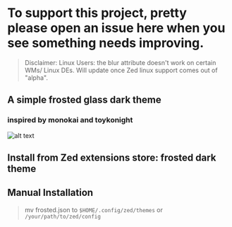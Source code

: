 # To support this project, pretty please open an issue here when you see something needs improving. 

> Disclaimer: Linux Users: the blur attribute doesn't work on certain WMs/ Linux DEs. Will update once Zed linux support comes out of "alpha".  

## A simple frosted glass dark theme

### inspired by monokai and toykonight

![alt text](https://github.com/daviiiL/zed-frosted-dark-theme/blob/main/preview/preview.png?raw=true)

## Install from Zed extensions store: frosted dark theme

## Manual Installation
> mv frosted.json to ``` $HOME/.config/zed/themes ``` or ``` /your/path/to/zed/config ```
